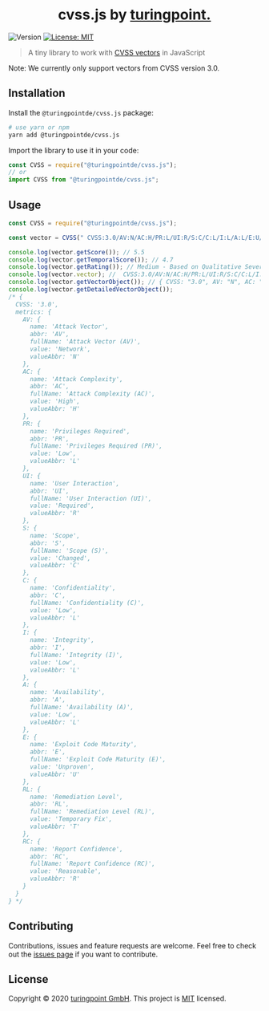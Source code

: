 <h1 align="center">cvss.js by <a href="https://turingpoint.eu" target="_blank">turingpoint.</a></h1>
<p>
  <img alt="Version" src="https://img.shields.io/badge/version-1.1.1-blue.svg?cacheSeconds=2592000" />
  <a href="#" target="_blank">
    <img alt="License: MIT" src="https://img.shields.io/badge/License-MIT-yellow.svg" />
  </a>
</p>

> A tiny library to work with [CVSS vectors](https://www.first.org/cvss/v3.0/specification-document) in JavaScript

Note: We currently only support vectors from CVSS version 3.0.

## Installation

Install the `@turingpointde/cvss.js` package:

```sh
# use yarn or npm
yarn add @turingpointde/cvss.js
```

Import the library to use it in your code:

```js
const CVSS = require("@turingpointde/cvss.js");
// or
import CVSS from "@turingpointde/cvss.js";
```

## Usage

```js
const CVSS = require("@turingpointde/cvss.js");

const vector = CVSS(" CVSS:3.0/AV:N/AC:H/PR:L/UI:R/S:C/C:L/I:L/A:L/E:U/RL:T/RC:R");

console.log(vector.getScore()); // 5.5
console.log(vector.getTemporalScore()); // 4.7
console.log(vector.getRating()); // Medium - Based on Qualitative Severity Rating Scale
console.log(vector.vector); //  CVSS:3.0/AV:N/AC:H/PR:L/UI:R/S:C/C:L/I:L/A:L/E:U/RL:T/RC:R
console.log(vector.getVectorObject()); // { CVSS: "3.0", AV: "N", AC: "H", PR: "L", UI: "R", S: "C", C: "L", I: "L", A: "L", E: "U", RL: "T", RC: "R" }
console.log(vector.getDetailedVectorObject()); 
/* { 
  CVSS: '3.0',
  metrics: {
    AV: {
      name: 'Attack Vector',
      abbr: 'AV',
      fullName: 'Attack Vector (AV)',
      value: 'Network',
      valueAbbr: 'N'
    },
    AC: {
      name: 'Attack Complexity',
      abbr: 'AC',
      fullName: 'Attack Complexity (AC)',
      value: 'High',
      valueAbbr: 'H'
    },
    PR: {
      name: 'Privileges Required',
      abbr: 'PR',
      fullName: 'Privileges Required (PR)',
      value: 'Low',
      valueAbbr: 'L'
    },
    UI: {
      name: 'User Interaction',
      abbr: 'UI',
      fullName: 'User Interaction (UI)',
      value: 'Required',
      valueAbbr: 'R'
    },
    S: {
      name: 'Scope',
      abbr: 'S',
      fullName: 'Scope (S)',
      value: 'Changed',
      valueAbbr: 'C'
    },
    C: {
      name: 'Confidentiality',
      abbr: 'C',
      fullName: 'Confidentiality (C)',
      value: 'Low',
      valueAbbr: 'L'
    },
    I: {
      name: 'Integrity',
      abbr: 'I',
      fullName: 'Integrity (I)',
      value: 'Low',
      valueAbbr: 'L'
    },
    A: {
      name: 'Availability',
      abbr: 'A',
      fullName: 'Availability (A)',
      value: 'Low',
      valueAbbr: 'L'
    },
    E: {
      name: 'Exploit Code Maturity',
      abbr: 'E',
      fullName: 'Exploit Code Maturity (E)',
      value: 'Unproven',
      valueAbbr: 'U'
    },
    RL: {
      name: 'Remediation Level',
      abbr: 'RL',
      fullName: 'Remediation Level (RL)',
      value: 'Temporary Fix',
      valueAbbr: 'T'
    },
    RC: {
      name: 'Report Confidence',
      abbr: 'RC',
      fullName: 'Report Confidence (RC)',
      value: 'Reasonable',
      valueAbbr: 'R'
    }
  }
} */
```

## Contributing

Contributions, issues and feature requests are welcome.
Feel free to check out the [issues page](https://github.com/turingpointde/cvss.js/issues) if you want to contribute.

## License

Copyright © 2020 [turingpoint GmbH](https://turingpoint.eu).
This project is [MIT](LICENSE) licensed.

